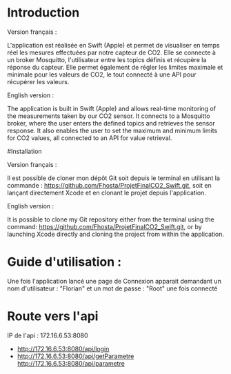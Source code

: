 # Introduction 

Version français : 

L'application est réalisée en Swift (Apple) et permet de visualiser en temps réel les mesures effectuées par notre capteur de CO2. Elle se connecte à un broker Mosquitto, l'utilisateur entre les topics définis et récupère la réponse du capteur. Elle permet également de régler les limites maximale et minimale pour les valeurs de CO2, le tout connecté à une API pour récupérer les valeurs.


English version : 

The application is built in Swift (Apple) and allows real-time monitoring of the measurements taken by our CO2 sensor. It connects to a Mosquitto broker, where the user enters the defined topics and retrieves the sensor response. It also enables the user to set the maximum and minimum limits for CO2 values, all connected to an API for value retrieval.

#Installation 

Version français : 

Il est possible de cloner mon dépôt Git soit depuis le terminal en utilisant la commande : https://github.com/Fhosta/ProjetFinalCO2_Swift.git, 
soit en lançant directement Xcode et en clonant le projet depuis l'application.

English version : 

It is possible to clone my Git repository either from the terminal using the command: https://github.com/Fhosta/ProjetFinalCO2_Swift.git, or by launching Xcode directly and cloning the project from within the application.

# Guide d'utilisation :

Une fois l'application lancé une page de Connexion apparait demandant un nom d'utilisateur : "Florian" et un mot de passe : "Root"  une fois connecté  


# Route vers l'api

IP de l'api : 172.16.6.53:8080

* http://172.16.6.53:8080/api/login
* http://172.16.6.53:8080/api/getParametre
http://172.16.6.53:8080/api/parametre
